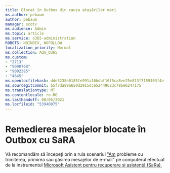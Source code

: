 ```yaml
---
title: Blocat în Outbox din cauza atașărilor mari
ms.author: pebaum
author: pebaum
manager: scotv
ms.audience: Admin
ms.topic: article
ms.service: o365-administration
ROBOTS: NOINDEX, NOFOLLOW
localization_priority: Normal
ms.collection: Adm_O365
ms.custom:
- "2713"
- "9000768"
- "9002385"
- "4645"
ms.openlocfilehash: dde5238e6185fe991a16bdbf16f5ca8ee25e813f7159103f4efbba2d2cd9d7c5
ms.sourcegitcommit: b5f7da89a650d2915dc652449623c78be6247175
ms.translationtype: MT
ms.contentlocale: ro-RO
ms.lasthandoff: 08/05/2021
ms.locfileid: "53940975"
---
```

# <a name="fix-messages-that-are-stuck-in-the-outbox-with-sara"></a>Remedierea mesajelor blocate în Outbox cu SaRA

Vă recomandăm să începeți prin a rula scenariul ["Am](https://aka.ms/SaRA-OutlookSendReceive) probleme cu trimiterea, primirea sau găsirea mesajelor de e-mail" pe computerul efectuat de la instrumentul [Microsoft Asistent pentru recuperare și asistență (SaRa).](https://diagnostics.office.com/#/)
